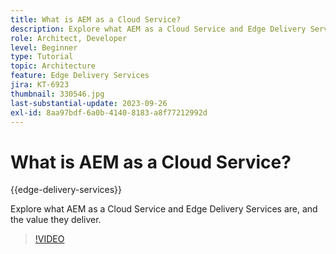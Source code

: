 ```yaml
---
title: What is AEM as a Cloud Service?
description: Explore what AEM as a Cloud Service and Edge Delivery Services are, and the value they deliver.
role: Architect, Developer
level: Beginner
type: Tutorial
topic: Architecture
feature: Edge Delivery Services
jira: KT-6923
thumbnail: 330546.jpg
last-substantial-update: 2023-09-26
exl-id: 8aa97bdf-6a0b-4140-8183-a8f77212992d
---
```

# What is AEM as a Cloud Service?

{{edge-delivery-services}}

Explore what AEM as a Cloud Service and Edge Delivery Services are, and the value they deliver.

>[!VIDEO](https://video.tv.adobe.com/v/330546?quality=12&learn=on)
